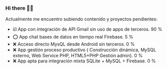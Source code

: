 ### Hi there 👋:muscle:


Actualmente me encuentro subiendo contenido y proyectos pendientes:

- ☑️ App con integración de API Gmail sin uso de apps de terceros. 90 %
- :o: App chat bases de datos en tiempo real Firebase. 5 %
- :x: Acceso directo MysQL desde Android sin terceros. 0 %
- :x: App gestión proceso productivo ( Construcción dinámica, MySQL externo, Web Service PHP, HTML5+PHP Gestión admin). 0 %
- :x: App apta para integración mixta SQLite + MySQL + Firebase. 0 %



